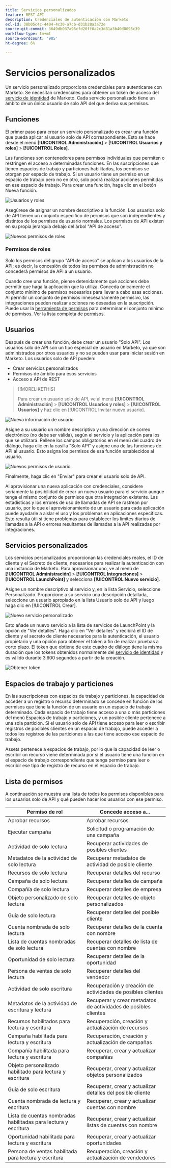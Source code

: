 ```yaml
---
title: Servicios personalizados
feature: REST API
description: Credenciales de autenticación con Marketo
exl-id: 38b05c4c-4404-4c30-a7cb-d31b28a3a72e
source-git-commit: 3649db037a95cfd20ff0a2c3d81a3b40d0095c39
workflow-type: tm+mt
source-wordcount: '985'
ht-degree: 6%

---
```


# Servicios personalizados

Un servicio personalizado proporciona credenciales para autenticarse con Marketo. Se necesitan credenciales para obtener un token de acceso del [servicio de identidad](https://developer.adobe.com/marketo-apis/api/identity/#tag/Identity/operation/identityUsingGET) de Marketo. Cada servicio personalizado tiene un ámbito de un único usuario de solo API del que deriva sus permisos.

## Funciones

El primer paso para crear un servicio personalizado es crear una función que pueda aplicar al usuario solo de API correspondiente. Esto se hace desde el menú **[!UICONTROL Administración]** > **[!UICONTROL Usuarios y roles]** > **[!UICONTROL Roles]**.

Las funciones son contenedores para permisos individuales que permiten o restringen el acceso a determinadas funciones. En las suscripciones que tienen espacios de trabajo y particiones habilitados, los permisos se otorgan por espacio de trabajo. Si un usuario tiene un permiso en un espacio de trabajo pero no en otro, solo podrá realizar acciones permitidas en ese espacio de trabajo. Para crear una función, haga clic en el botón Nueva función.

![Usuarios y roles](assets/admin-users-and-roles-roles.png)

Asegúrese de asignar un nombre descriptivo a la función. Los usuarios solo de API tienen un conjunto específico de permisos que son independientes y distintos de los permisos de usuario normales. Los permisos de API existen en su propia jerarquía debajo del árbol &quot;API de acceso&quot;.

![Nuevos permisos de roles](assets/new-role-access-api-permissions.png)

### Permisos de roles

Solo los permisos del grupo &quot;API de acceso&quot; se aplican a los usuarios de la API; es decir, la concesión de todos los permisos de administración no concederá permisos de API a un usuario.

Cuando cree una función, piense detenidamente qué acciones debe permitir que haga la aplicación que la utiliza. Conceda únicamente el conjunto mínimo de permisos necesarios para llevar a cabo esas acciones. Al permitir un conjunto de permisos innecesariamente permisivo, las integraciones pueden realizar acciones no deseadas en la suscripción. Puede usar la [herramienta de permisos](endpoint-reference.md) para determinar el conjunto mínimo de permisos. Ver la lista completa de [permisos](#permission_list).

## Usuarios

Después de crear una función, debe crear un usuario &quot;Solo API&quot;. Los usuarios solo de API son un tipo especial de usuario en Marketo, ya que son administrados por otros usuarios y no se pueden usar para iniciar sesión en Marketo. Los usuarios solo de API pueden:

- Crear servicios personalizados
- Permisos de ámbito para esos servicios
- Acceso a API de REST

>[!MORELIKETHIS]
>
>Para crear un usuario solo de API, ve al menú **[!UICONTROL Administración]** > **[!UICONTROL Usuarios y roles]** > **[!UICONTROL Usuarios]** y haz clic en [!UICONTROL Invitar nuevo usuario].

![Nueva información de usuario](assets/new-user-info.png)

Asigne a su usuario un nombre descriptivo y una dirección de correo electrónico (no debe ser válida), según el servicio y la aplicación para los que se utilizará. Rellene los campos obligatorios en el menú del cuadro de diálogo, haga clic en la casilla &quot;Solo API&quot; y asigne una de las funciones de API al usuario. Esto asigna los permisos de esa función establecidos al usuario.

![Nuevos permisos de usuario](assets/new-user-permissions.png)

Finalmente, haga clic en &quot;Enviar&quot; para crear el usuario solo de API.

Al aprovisionar una nueva aplicación con credenciales, considere seriamente la posibilidad de crear un nuevo usuario para el servicio aunque tenga el mismo conjunto de permisos que otra integración existente. Las estadísticas y los errores de uso de llamadas de API se rastrean por usuario, por lo que el aprovisionamiento de un usuario para cada aplicación puede ayudarle a aislar el uso y los problemas en aplicaciones específicas. Esto resulta útil si tiene problemas para establecer los límites diarios de llamadas a la API o errores resultantes de llamadas a la API realizadas por integraciones.

## Servicios personalizados

Los servicios personalizados proporcionan las credenciales reales, el ID de cliente y el Secreto de cliente, necesarios para realizar la autenticación con una instancia de Marketo. Para aprovisionar uno, ve al menú de **[!UICONTROL Administración]** > **[!UICONTROL Integraciones]** > **[!UICONTROL LaunchPoint]** y selecciona **[!UICONTROL Nuevo servicio]**.

Asigne un nombre descriptivo al servicio y, en la lista Servicio, seleccione Personalizado. Proporcione a su servicio una descripción detallada, seleccione un usuario apropiado en la lista Usuario solo de API y luego haga clic en [!UICONTROL Crear].

![Nuevo servicio personalizado](assets/admin-launchpoint-new-service.png)

Esto añade un nuevo servicio a la lista de servicios de LaunchPoint y la opción de &quot;Ver detalles&quot;. Haga clic en &quot;Ver detalles&quot; y recibirá el ID de cliente y el secreto de cliente necesarios para la autenticación, el usuario propietario y una opción para obtener el token a fin de realizar pruebas a corto plazo. El token que obtiene de este cuadro de diálogo tiene la misma duración que los tokens obtenidos normalmente del [servicio de identidad](https://developer.adobe.com/marketo-apis/api/identity/#tag/Identity/operation/identityUsingGET) y es válido durante 3.600 segundos a partir de la creación.

![Obtener token](assets/get-token.png)

## Espacios de trabajo y particiones

En las suscripciones con espacios de trabajo y particiones, la capacidad de acceder a un registro o recurso determinado se concede en función de los permisos que tiene la función de un usuario en un espacio de trabajo determinado. Cada espacio de trabajo tiene acceso a una o más particiones del menú Espacios de trabajo y particiones, y un posible cliente pertenece a una sola partición. Si el usuario solo de API tiene acceso para leer o escribir registros de posibles clientes en un espacio de trabajo, puede acceder a todos los registros de las particiones a las que tiene acceso ese espacio de trabajo.

Assets pertenece a espacios de trabajo, por lo que la capacidad de leer o escribir un recurso viene determinada por si el usuario tiene una función en el espacio de trabajo correspondiente que tenga permiso para leer o escribir ese tipo de registro de recurso en el espacio de trabajo.

## Lista de permisos

A continuación se muestra una lista de todos los permisos disponibles para los usuarios solo de API y qué pueden hacer los usuarios con ese permiso.

| Permiso de rol | Concede acceso a... |
| --- | --- |
| Aprobar recursos | Aprobar recursos |
| Ejecutar campaña | Solicitud o programación de una campaña |
| Actividad de solo lectura | Recuperar actividades de posibles clientes |
| Metadatos de la actividad de solo lectura | Recuperar metadatos de actividad de posible cliente |
| Recursos de solo lectura | Recuperar detalles del recurso |
| Campaña de solo lectura | Recuperar detalles de campaña |
| Compañía de solo lectura | Recuperar detalles de empresa |
| Objeto personalizado de solo lectura | Recuperar detalles de objeto personalizados |
| Guía de solo lectura | Recuperar detalles del posible cliente |
| Cuenta nombrada de solo lectura | Recuperar detalles de la cuenta con nombre |
| Lista de cuentas nombradas de solo lectura | Recuperar detalles de lista de cuentas con nombre |
| Oportunidad de solo lectura | Recuperar detalles de la oportunidad |
| Persona de ventas de solo lectura | Recuperar detalles del vendedor |
| Actividad de solo escritura | Recuperación y creación de actividades de posibles clientes |
| Metadatos de la actividad de escritura y lectura | Recuperar y crear metadatos de actividades de posibles clientes |
| Recursos habilitados para lectura y escritura | Recuperación, creación y actualización de recursos |
| Campaña habilitada para lectura y escritura | Recuperación, creación y actualización de campañas |
| Compañía habilitada para lectura y escritura | Recuperar, crear y actualizar compañías |
| Objeto personalizado habilitado para lectura y escritura | Recuperar, crear y actualizar objetos personalizados |
| Guía de solo escritura | Recuperar, crear y actualizar detalles del posible cliente |
| Cuenta nombrada de lectura y escritura | Recuperar, crear y actualizar cuentas con nombre |
| Lista de cuentas nombradas habilitadas para lectura y escritura | Recuperar, crear y actualizar listas de cuentas con nombre |
| Oportunidad habilitada para lectura y escritura | Recuperar, crear y actualizar oportunidades |
| Persona de ventas habilitada para lectura y escritura | Recuperación, creación y actualización de vendedores |
